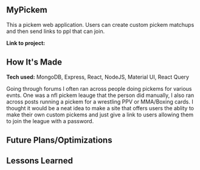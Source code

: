## MyPickem

This a pickem web application. Users can create custom pickem matchups and then send links to ppl that can join.

**Link to project:**

<!-- ![]() -->

## How It's Made

**Tech used:** MongoDB, Express, React, NodeJS, Material UI, React Query

Going through forums I often ran across people doing pickems for various evnts. One was a nfl pickem leauge that the person did manually, I also ran across posts running a pickem for a wrestling PPV or MMA/Boxing cards. I thought it would be a neat idea to make a site that offers users the ablity to make their own custom pickems and just give a link to users allowing them to join the league with a password.

## Future Plans/Optimizations

## Lessons Learned
